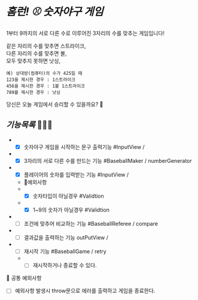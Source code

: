 # *홈런! ⚾️ 숫자야구 게임* 

1부터 9까지의 서로 다른 수로 이루어진 3자리의 수를 맞추는 게임입니다!

같은 자리의 수를 맞추면 스트라이크,    
다른 자리의 수를 맞추면 볼,     
모두 맞추지 못하면 낫싱,    

    예) 상대방(컴퓨터)의 수가 425일 때
    123을 제시한 경우 : 1스트라이크
    456을 제시한 경우 : 1볼 1스트라이크
    789를 제시한 경우 : 낫싱

당신은 오늘 게임에서 승리할 수 있을까요? 👀



## *기능목록* 🧑🏻‍💻

- -[x] 숫자야구 게임을 시작하는 문구 출력기능     #InputView  /
- -[x] 3자리의 서로 다른 수를 만드는 기능       #BaseballMaker / numberGenerator
- -[x] 플레이어의 숫자를 입력받는 기능          #InputView / 
  - 🚨예외사항    
  - -[x] 숫자타입이 아닐경우                  #Validtion
  - -[x] 1~9의 숫자가 아닐경우               #Validtion

- -[ ] 조건에 맞추어 비교하는 기능             #BaseballReferee / compare
- -[ ] 결과값을 출력하는 기능                 outPutView / 
- -[ ] 재시작 기능                         #BaseballGame / retry
  - -[ ] 재시작하거나 종료할 수 있다. 

🚨 공통 예외사항     
-[ ] 예외사항 발생시 throw문으로 에러를 출력하고 게임을 종료한다. 

